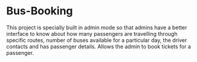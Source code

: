 # Bus-Booking
This project is specially built in admin mode so that admins have a better interface to know about how many passengers are travelling through specific routes, number of buses available for a particular day, the driver contacts and has passenger details. Allows the admin to book tickets for a passenger.
